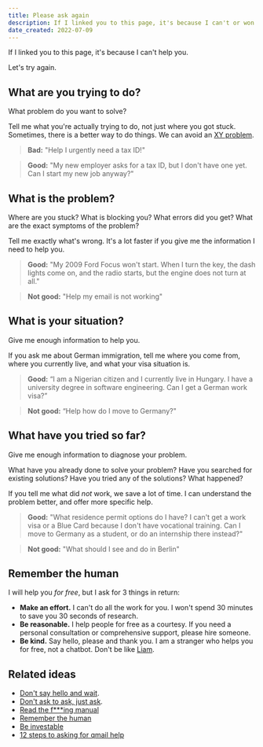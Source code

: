 ```yaml
---
title: Please ask again
description: If I linked you to this page, it's because I can't or won't help you. Here is how to fix it.
date_created: 2022-07-09
---
```


If I linked you to this page, it's because I can't help you.

Let's try again.

## What are you trying to do?

What problem do you want to solve?

Tell me what you're actually trying to do, not just where you got stuck. Sometimes, there is a better way to do things. We can avoid an [XY problem](https://xyproblem.info/).

> **Bad:** "Help I urgently need a tax ID!"

> **Good:** "My new employer asks for a tax ID, but I don't have one yet. Can I start my new job anyway?"

## What is the problem?

Where are you stuck? What is blocking you? What errors did you get? What are the exact symptoms of the problem?

Tell me exactly what's wrong. It's a lot faster if you give me the information I need to help you.

> **Good:** "My 2009 Ford Focus won't start. When I turn the key, the dash lights come on, and the radio starts, but the engine does not turn at all."

> **Not good:** "Help my email is not working"

## What is your situation?

Give me enough information to help you.

If you ask me about German immigration, tell me where you come from, where you currently live, and what your visa situation is.

> **Good:** “I am a Nigerian citizen and I currently live in Hungary. I have a university degree in software engineering. Can I get a German work visa?”

> **Not good:** “Help how do I move to Germany?"

## What have you tried so far?

Give me enough information to diagnose your problem.

What have you already done to solve your problem? Have you searched for existing solutions? Have you tried any of the solutions? What happened?

If you tell me what did *not* work, we save a lot of time. I can understand the problem better, and offer more specific help.

> **Good:** "What residence permit options do I have? I can't get a work visa or a Blue Card because I don't have vocational training. Can I move to Germany as a student, or do an internship there instead?"

> **Not good:** "What should I see and do in Berlin"

## Remember the human

I will help you *for free*, but I ask for 3 things in return:

- **Make an effort.** I can't do all the work for you. I won't spend 30 minutes to save you 30 seconds of research.
- **Be reasonable.** I help people for free as a courtesy. If you need a personal consultation or comprehensive support, please hire someone.
- **Be kind.** Say hello, please and thank you. I am a stranger who helps you for free, not a chatbot. Don't be like [Liam](/images/rude-email.png).

## Related ideas

- [Don't say hello and wait](https://sbmueller.github.io/nohello/).
- [Don't ask to ask, just ask](https://dontasktoask.com/).
- [Read the f\*\*\*ing manual](https://www.techopedia.com/definition/13211/read-the-fing-manual-rtfm)
- [Remember the human](http://staff.washington.edu/janzen/wireframe/Netiquette%20Site/remember-the-human.html)
- [Be investable](https://www.youtube.com/watch?v=Rufif247scI)
- [12 steps to asking for qmail help](https://pyropus.ca./personal/writings/12-steps-to-qmail-list-bliss.html#step1)

